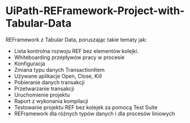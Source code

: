# UiPath-REFramework-Project-with-Tabular-Data

REFramework z Tabular Data, poruszając takie tematy jak:

- Lista kontrolna rozwoju REF bez elementów kolejki.
- Whiteboarding przepływów pracy w procesie
- Konfiguracja
- Zmiana typu danych TransactionItem
- Używane aplikacje Open, Close, Kill
- Pobieranie danych transakcji
- Przetwarzanie transakcji
- Uruchomienie projektu
- Raport z wykonania kompilacji 
- Testowanie projektu REF bez kolejek za pomocą Test Suite
- REFramework dla różnych typów danych i dla procesów liniowych
